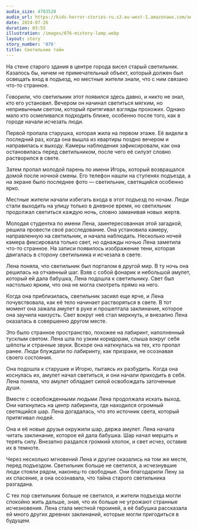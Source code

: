 ```yaml
---
audio_size: 4703520
audio_url: https://kids-horror-stories-ru.s3.eu-west-1.amazonaws.com/audio/076-mistery-lamp.mp3
date: 2024-07-26
duration: 03:55
illustration: /images/076-mistery-lamp.webp
layout: story
story_number: '076'
title: Светильник тайн
---
```


На стене старого здания в центре города висел старый светильник. Казалось бы, ничем не примечательный объект, который должен был освещать вход в подъезд, но местные жители знали, что с ним связано что-то странное.

Говорили, что светильник этот появился здесь давно, и никто не знал, кто его установил. Вечером он начинал светиться мягким, но непривычным светом, который притягивал взгляды прохожих. Однако мало кто осмеливался подходить ближе, особенно после того, как в городе начали исчезать люди.

Первой пропала старушка, которая жила на первом этаже. Её видели в последний раз, когда она вышла из квартиры поздно вечером и направилась к выходу. Камеры наблюдения зафиксировали, как она остановилась перед светильником, после чего её силуэт словно растворился в свете.

Затем пропал молодой парень по имени Игорь, который возвращался домой после ночной смены. Его телефон нашли на ступенях подъезда, а на экране было последнее фото — светильник, светящийся особенно ярко.

Местные жители начали избегать входа в этот подъезд по ночам. Люди стали выходить на улицу только в дневное время, но светильник продолжал светиться каждую ночь, словно заманивая новых жертв.

Молодая студентка по имени Лена, заинтересованная этой загадкой, решила провести своё расследование. Она установила камеру, направленную на светильник, и начала наблюдать. Несколько ночей камера фиксировала только свет, но однажды ночью Лена заметила что-то странное. На записи появилось изображение тени, которая двигалась в сторону светильника и исчезала в свете.

Лена поняла, что светильник был порталом в другой мир. В ту ночь она решилась на отчаянный шаг. Взяв с собой фонарик и небольшой амулет, который ей дала бабушка, Лена подошла к светильнику. Свет был настолько ярким, что она не могла смотреть прямо на него.

Когда она приблизилась, светильник засиял еще ярче, и Лена почувствовала, как её тело начинает растворяться в свете. В тот момент она зажала амулет в руке и прошептала заклинание, которое она заучила наизусть. Свет вокруг неё стал меркнуть, и внезапно Лена оказалась в совершенно другом месте.

Это было странное пространство, похожее на лабиринт, наполненный тусклым светом. Лена шла по узким коридорам, слыша вокруг себя шёпоты и странные звуки. Вскоре она наткнулась на тех, кто пропал ранее. Люди блуждали по лабиринту, как призраки, не осознавая своего состояния.

Она подошла к старушке и Игорю, пытаясь их разбудить. Когда она коснулась их, амулет начал светиться, и они начали приходить в себя. Лена поняла, что амулет обладает силой освобождать заточенные души.

Вместе с освобожденными людьми Лена продолжала искать выход. Они наткнулись на центр лабиринта, где находился огромный светящийся шар. Лена догадалась, что это источник света, который притягивал людей.

Она и её новые друзья окружили шар, держа амулет. Лена начала читать заклинание, которое ей дала бабушка. Шар начал мерцать и терять силу. Внезапно раздался громкий хлопок, и свет исчез, оставив их в темноте.

Через несколько мгновений Лена и другие оказались на том же месте, перед подъездом. Светильник больше не светился, а исчезнувшие люди стояли рядом, наконец-то свободные. Они благодарили Лену за их спасение, а она осознавала, что тайна старого светильника разгадана.

С тех пор светильник больше не светился, и жители подъезда могли спокойно жить дальше, зная, что их больше не угрожают странные исчезновения. Лена стала местной героиней, а её бабушка рассказала ей много других древних заклинаний, которые могли пригодиться в будущем.